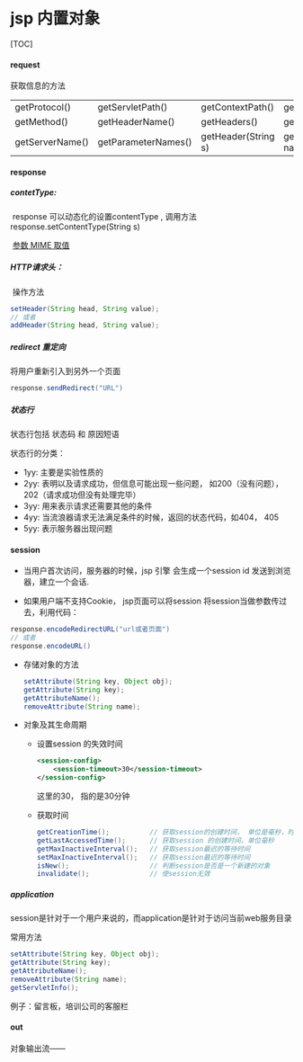 # jsp 内置对象

[TOC]

#### request

获取信息的方法

<table>
    <tbody>
        <tr>
            <td>getProtocol()</td>
            <td>getServletPath()</td>
            <td>getContextPath()</td>
            <td>getContextLength()</td>
            <td>getRemoteHost()</td>
        </tr>
        <tr>
            <td>getMethod()</td>
            <td>getHeaderName()</td>
            <td>getHeaders()</td>
            <td>getRemoteHost)</td>
            <td>getServerPort()</td>
        </tr>
        <tr>
            <td>getServerName()</td>
            <td>getParameterNames()</td>
            <td>getHeader(String s)</td>
            <td>getParameter(String name)</td>
        </tr>
    </tbody>
</table>




#### response



##### contetType: 

​	response 可以动态化的设置contentType , 调用方法response.setContentType(String s)

​		      [参数 MIME 取值](http://www.w3school.com.cn/media/media_mimeref.asp)



##### HTTP请求头：

​	操作方法

```java
setHeader(String head, String value);
// 或者
addHeader(String head, String value);
```



##### redirect 重定向

将用户重新引入到另外一个页面

```java
response.sendRedirect("URL")
```



##### 状态行

状态行包括 状态码 和 原因短语

   状态行的分类：

- 1yy: 主要是实验性质的
- 2yy: 表明以及请求成功，但信息可能出现一些问题， 如200（没有问题）， 202（请求成功但没有处理完毕）
- 3yy: 用来表示请求还需要其他的条件
- 4yy: 当流浪器请求无法满足条件的时候，返回的状态代码，如404， 405
- 5yy: 表示服务器出现问题



#### session

- 当用户首次访问，服务器的时候，jsp 引擎 会生成一个session id 发送到浏览器，建立一个会话.

- 如果用户端不支持Cookie， jsp页面可以将session 将session当做参数传过去，利用代码：

```java
response.encodeRedirectURL("url或者页面")
// 或者
response.encodeURL()
```

- 存储对象的方法

  ```java
  setAttribute(String key, Object obj);
  getAttribute(String key);
  getAttributeName();
  removeAttribute(String name);
  ```

- 对象及其生命周期

  - 设置session 的失效时间

    ```xml
    <session-config>
        <session-timeout>30</session-timeout>
    </session-config>
    ```

    这里的30， 指的是30分钟

  - 获取时间

    ```java
    getCreationTime();			// 获取session的创建时间， 单位是毫秒，时间戳
    getLastAccessedTime();		// 获取session 的创建时间，单位毫秒
    getMaxInactiveInterval();	// 获取session最迟的等待时间
    setMaxInactiveInterval();	// 获取session最迟的等待时间
    isNew();					// 判断session是否是一个新建的对象
    invalidate();				// 使session无效
    ```

##### application

session是针对于一个用户来说的，而application是针对于访问当前web服务目录

 常用方法

```java
setAttribute(String key, Object obj);
getAttribute(String key);
getAttributeName();
removeAttribute(String name);
getServletInfo();
```

例子：留言板，培训公司的客服栏



#### out

对象输出流——